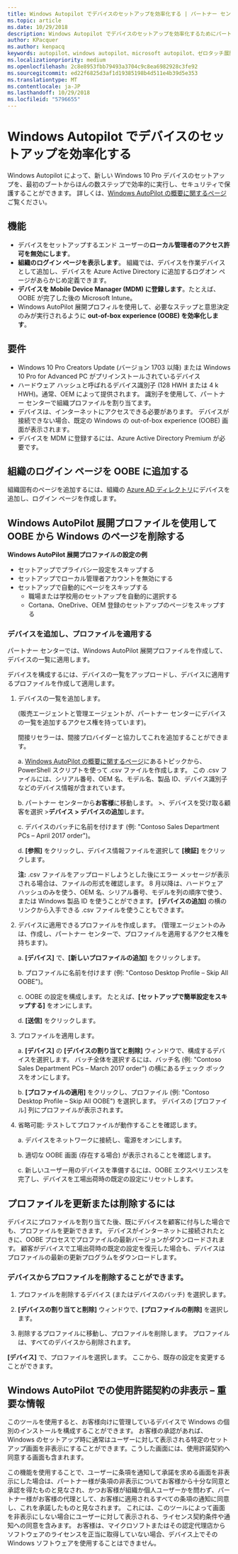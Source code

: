 ```yaml
---
title: Windows Autopilot でデバイスのセットアップを効率化する | パートナー センター
ms.topic: article
ms.date: 10/29/2018
description: Windows Autopilot でデバイスのセットアップを効率化するためにパートナー センターの Windows AutoPilot プロファイルを追加する
author: KPacquer
ms.author: kenpacq
keywords: autopilot、windows autopilot、microsoft autopilot、ゼロタッチ展開、oobe、ログイン画面
ms.localizationpriority: medium
ms.openlocfilehash: 2c8e8953fbb79493a3704c9c8ea6982928c3fe92
ms.sourcegitcommit: ed22f6825d3af1d19385198b4d511e4b39d5e353
ms.translationtype: MT
ms.contentlocale: ja-JP
ms.lasthandoff: 10/29/2018
ms.locfileid: "5796655"
---
```

# <a name="simplify-device-setup-with-windows-autopilot"></a>Windows Autopilot でデバイスのセットアップを効率化する 

Windows Autopilot によって、新しい Windows 10 Pro デバイスのセットアップを、最初のブートからほんの数ステップで効率的に実行し、セキュリティで保護することができます。 詳しくは、[Windows AutoPilot の概要に関するページ](https://docs.microsoft.com/windows/deployment/windows-10-auto-pilot)ご覧ください。

## <a name="features"></a>機能

*  デバイスをセットアップするエンド ユーザーの**ローカル管理者のアクセス許可を無効にします**。
*  **組織のログイン ページを表示します**。 組織では、デバイスを作業デバイスとして追加し、デバイスを Azure Active Directory に追加するログオン ページがあらかじめ定義できます。
*  **デバイスを Mobile Device Manager (MDM) に登録します**。たとえば、OOBE が完了した後の Microsoft Intune。
*  Windows AutoPilot 展開プロフィルを使用して、必要なステップと意思決定のみが実行されるように **out-of-box experience (OOBE) を効率化します**。 

## <a name="requirements"></a>要件

*  Windows 10 Pro Creators Update (バージョン 1703 以降) または Windows 10 Pro for Advanced PC がプリインストールされているデバイス
*  ハードウェア ハッシュと呼ばれるデバイス識別子 (128 HWH または 4 k HWH)。通常、OEM によって提供されます。 識別子を使用して、パートナー センターで組織プロファイルを割り当てます。 
*  デバイスは、インターネットにアクセスできる必要があります。 デバイスが接続できない場合、既定の Windows の out-of-box experience (OOBE) 画面が表示されます。
*  デバイスを MDM に登録するには、Azure Active Directory Premium が必要です。

## <a name="add-organization-login-pages-to-oobe"></a>組織のログイン ページを OOBE に追加する

組織固有のページを追加するには、組織の [Azure AD ディレクトリ](https://go.microsoft.com/fwlink/?linkid=848958)にデバイスを追加し、ログイン ページを作成します。


## <a name="remove-windows-pages-from-oobe-with-a-windows-autopilot-deployment-profile"></a>Windows AutoPilot 展開プロファイルを使用して OOBE から Windows のページを削除する

**Windows AutoPilot 展開プロファイルの設定の例**
*  セットアップでプライバシー設定をスキップする
*  セットアップでローカル管理者アカウントを無効にする
*  セットアップで自動的にページをスキップする
   *  職場または学校用のセットアップを自動的に選択する
   *  Cortana、OneDrive、OEM 登録のセットアップのページをスキップする

### <a name="add-devices-and-apply-a-profile"></a>デバイスを追加し、プロファイルを適用する

パートナー センターでは、Windows AutoPilot 展開プロファイルを作成して、デバイスの一覧に適用します。

デバイスを構成するには、デバイスの一覧をアップロードし、デバイスに適用するプロファイルを作成して適用します。

1.  デバイスの一覧を追加します。

    (販売エージェントと管理エージェントが、パートナー センターにデバイスの一覧を追加するアクセス権を持っています)。
    
    間接リセラーは、間接プロバイダーと協力してこれを追加することができます。

    a.  [Windows AutoPilot の概要に関するページ](https://docs.microsoft.com/windows/deployment/windows-10-auto-pilot)にあるトピックから、PowerShell スクリプトを使って .csv ファイルを作成します。 この .csv ファイルには、シリアル番号、OEM 名、モデル名、製品 ID、デバイス識別子などのデバイス情報が含まれています。 

    b.   パートナー センターから**お客様**に移動します。 >、デバイスを受け取る顧客を選択 >**デバイス > デバイスの追加**します。

    c.  デバイスのバッチに名前を付けます (例: "Contoso Sales Department PCs – April 2017 order")。 

    d.   **[参照]** をクリックし、デバイス情報ファイルを選択して **[検証]** をクリックします。

    **注:** .csv ファイルをアップロードしようとした後にエラー メッセージが表示される場合は、ファイルの形式を確認します。 8 月以降は、ハードウェア ハッシュのみを使う、OEM 名、シリアル番号、モデルを列の順序で使う、または Windows 製品 ID を使うことができます。 **[デバイスの追加]** の横のリンクから入手できる .csv ファイルを使うこともできます。

2.  デバイスに適用できるプロファイルを作成します。 (管理エージェントのみは、作成し、パートナー センターで、プロファイルを適用するアクセス権を持ちます)。

    a.   **[デバイス]** で、**[新しいプロファイルの追加]** をクリックします。

    b.   プロファイルに名前を付けます (例: "Contoso Desktop Profile – Skip All OOBE")。

    c.   OOBE の設定を構成します。 たとえば、**[セットアップで簡単設定をスキップする]** をオンにします。

    d.   **[送信]** をクリックします。

3.  プロファイルを適用します。

    a.   **[デバイス]** の **[デバイスの割り当てと削除]** ウィンドウで、構成するデバイスを選択します。 バッチ全体を選択するには、バッチ名 (例: "Contoso Sales Department PCs – March 2017 order") の横にあるチェック ボックスをオンにします。

    b.   **[プロファイルの適用]** をクリックし、プロファイル (例: "Contoso Desktop Profile – Skip All OOBE") を選択します。 デバイスの [プロファイル] 列にプロファイルが表示されます。

4.  省略可能: テストしてプロファイルが動作することを確認します。

    a.   デバイスをネットワークに接続し、電源をオンにします。

    b.   適切な OOBE 画面 (存在する場合) が表示されることを確認します。

    c.   新しいユーザー用のデバイスを準備するには、OOBE エクスペリエンスを完了し、デバイスを工場出荷時の既定の設定にリセットします。


## <a name="to-update-or-delete-a-profile"></a>プロファイルを更新または削除するには 

デバイスにプロファイルを割り当てた後、既にデバイスを顧客に付与した場合でも、プロファイルを更新できます。 デバイスがインターネットに接続されたときに、OOBE プロセスでプロファイルの最新バージョンがダウンロードされます。 顧客がデバイスで工場出荷時の既定の設定を復元した場合も、デバイスはプロファイルの最新の更新プログラムをダウンロードします。 

### <a name="you-can-remove-a-profile-from-a-device"></a>デバイスからプロファイルを削除することができます。
1. プロファイルを削除するデバイス (またはデバイスのバッチ) を選択します。 

2. **[デバイスの割り当てと削除]** ウィンドウで、**[プロファイルの削除]** を選択します。

3. 削除するプロファイルに移動し、プロファイルを削除します。 プロファイルは、すべてのデバイスから削除されます。

**[デバイス]** で、プロファイルを選択します。 ここから、既存の設定を変更することができます。

## <a name="windows-autopilot-eula-dismissal--important-information"></a>Windows AutoPilot での使用許諾契約の非表示 – 重要な情報

このツールを使用すると、お客様向けに管理しているデバイスで Windows の個別のインストールを構成することができます。 お客様の承認があれば、Windows のセットアップ時に通常はユーザーに対して表示される特定のセットアップ画面を非表示にすることができます。こうした画面には、使用許諾契約へ同意する画面も含まれます。 

この機能を使用することで、ユーザーに条項を通知して承諾を求める画面を非表示にした場合は、パートナー様が条項の非表示についてお客様から十分な同意と承認を得たものと見なされ、かつお客様が組織か個人ユーザーかを問わず、パートナー様がお客様の代理として、お客様に適用されるすべての条項の通知に同意し、これを承諾したものと見なされます。 これには、このツールによって画面を非表示にしない場合にユーザーに対して表示される、ライセンス契約条件や通知への同意を含みます。 お客様は、マイクロソフトまたはその認定代理店からソフトウェアのライセンスを正当に取得していない場合、デバイス上でその Windows ソフトウェアを使用することはできません。


